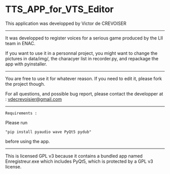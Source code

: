 # TTS_APP_for_VTS_Editor
This application was developped by Victor de CREVOISER
_____________________________________________________________________
It was developped to register voices for a serious game produced by the LII team in ENAC.

If you want to use it in a personnal project, you might want to change the pictures in data/img/,
the characyer list in recorder.py, and repackage the app with pyinstaller.
_____________________________________________________________________
You are free to use it for whatever reason. If you need to edit it, please fork the project though.

For all questions, and possible bug report, please contact the developper at  :
                vdecrevoisier@gmail.com
_____________________________________________________________________

    Requirements : 
Please run 

    "pip install pyaudio wave PyQt5 pydub" 

before using the app.
_____________________________________________________________________
This is licensed GPL v3 because it contains a bundled app named Enregistreur.exe which includes PyQt5, which is protected by a GPL v3 license.

